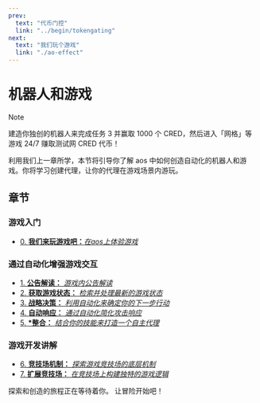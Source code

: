 ```yaml
---
prev:
  text: "代币门控"
  link: "../begin/tokengating"
next:
  text: "我们玩个游戏"
  link: "./ao-effect"
---
```


# 机器人和游戏
> [!NOTE]  
> 建造你独创的机器人来完成任务 3 并赢取 1000 个 CRED，然后进入「网格」等游戏 24/7 赚取测试网 CRED 代币！

利用我们上一章所学，本节将引导你了解 aos 中如何创造自动化的机器人和游戏。你将学习创建代理，让你的代理在游戏场景内游玩。

## 章节

### 游戏入门

- [0. **我们来玩游戏吧：**_在aos上体验游戏_](ao-effect)

### 通过自动化增强游戏交互

- [1. **公告解读：** _游戏内公告解读_](announcements)
- [2. **获取游戏状态：** _检索并处理最新的游戏状态_](game-state)
- [3. **战略决策：** _利用自动化来确定你的下一步行动_](decisions)
- [4. **自动响应：** _通过自动化简化攻击响应_](attacking)
- [5. **\*整合：** _结合你的技能来打造一个自主代理_](bringing-together)

### 游戏开发讲解

- [6. **竞技场机制：** _探索游戏竞技场的底层机制_](arena-mechanics)
- [7. **扩展竞技场：** _在竞技场上构建独特的游戏逻辑_](build-game)

探索和创造的旅程正在等待着你。 让冒险开始吧！
